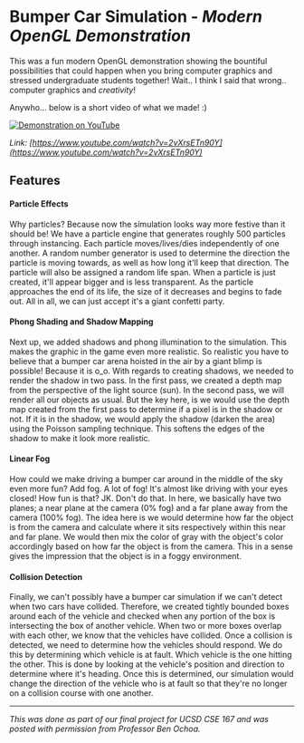 # Bumper Car Simulation - *Modern OpenGL Demonstration*

This was a fun modern OpenGL demonstration showing the bountiful possibilities
that could happen when you bring computer graphics and stressed undergraduate
students together! Wait.. I think I said that wrong.. computer graphics and
*creativity*!

Anywho... below is a short video of what we made! :)

[![Demonstration on YouTube](/Doc/Images/Preview.png)](https://www.youtube.com/watch?v=2vXrsETn90Y)

*Link: [https://www.youtube.com/watch?v=2vXrsETn90Y](https://www.youtube.com/watch?v=2vXrsETn90Y)*

## Features

#### Particle Effects

Why particles? Because now the simulation looks way more festive than it should
be! We have a particle engine that generates roughly 500 particles through
instancing. Each particle moves/lives/dies independently of one another. A
random number generator is used to determine the direction the particle
is moving towards, as well as how long it'll keep that direction. The particle
will also be assigned a random life span. When a particle is just created,
it'll appear bigger and is less transparent. As the particle approaches the end
of its life, the size of it decreases and begins to fade out. All in all,
we can just accept it's a giant confetti party.

#### Phong Shading and Shadow Mapping

Next up, we added shadows and phong illumination to the simulation. This makes
the graphic in the game even more realistic. So realistic you have to believe
that a bumper car arena hoisted in the air by a giant blimp is possible!
Because it is o_o. With regards to creating shadows, we needed to render the
shadow in two pass. In the first pass, we created a depth map from the
perspective of the light source (sun). In the second pass, we will render
all our objects as usual. But the key here, is we would use the depth map
created from the first pass to determine if a pixel is in the shadow or not.
If it is in the shadow, we would apply the shadow (darken the area) using the
Poisson sampling technique. This softens the edges of the shadow to make it
look more realistic.

#### Linear Fog

How could we make driving a bumper car around in the middle of the sky even
more fun? Add fog. A lot of fog! It's almost like driving with your eyes closed!
How fun is that? JK. Don't do that. In here, we basically have two planes; a
near plane at the camera (0% fog) and a far plane away from the camera (100% fog).
The idea here is we would determine how far the object is from the camera
and calculate where it sits respectively within this near and far plane. We would
then mix the color of gray with the object's color accordingly based on how far
the object is from the camera. This in a sense gives the impression that the
object is in a foggy environment.

#### Collision Detection

Finally, we can't possibly have a bumper car simulation if we can't detect
when two cars have collided. Therefore, we created tightly bounded boxes around
each of the vehicle and checked when any portion of the box is intersecting the box
of another vehicle. When two or more boxes overlap with each other, we know that the
vehicles have collided. Once a collision is detected, we need to determine how the
vehicles should respond. We do this by determining which vehicle is at fault. Which
vehicle is the one hitting the other. This is done by looking at the vehicle's position
and direction to determine where it's heading. Once this is determined, our simulation
would change the direction of the vehicle who is at fault so that they're no longer
on a collision course with one another.

---

*This was done as part of our final project for UCSD CSE 167 and was posted
with permission from Professor Ben Ochoa.*
